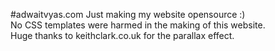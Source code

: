 #adwaitvyas.com
Just making my website opensource :)  
No CSS templates were harmed in the making of this website.  
Huge thanks to keithclark.co.uk for the parallax effect. 
